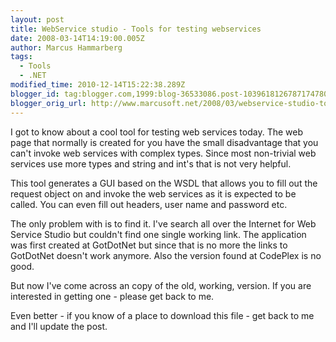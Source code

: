 ```yaml
---
layout: post
title: WebService studio - Tools for testing webservices
date: 2008-03-14T14:19:00.005Z
author: Marcus Hammarberg
tags:
  - Tools
  - .NET
modified_time: 2010-12-14T15:22:38.289Z
blogger_id: tag:blogger.com,1999:blog-36533086.post-1039618126787174780
blogger_orig_url: http://www.marcusoft.net/2008/03/webservice-studio-tools-for-testing.html
---
```


I got to know about a cool tool for testing web services today. The web page that normally is created for you have the small disadvantage that you can't invoke web services with complex types. Since most non-trivial web services use more types and string and int's that is not very helpful.

This tool generates a GUI based on the WSDL that allows you to fill out the request object on and invoke the web services as it is expected to be called. You can even fill out headers, user name and password etc.

The only problem with is to find it. I've search all over the Internet for Web Service Studio but couldn't find one single working link. The application was first created at GotDotNet but since that is no more the links to GotDotNet doesn't work anymore. Also the version found at CodePlex is no good.

But now I've come across an copy of the old, working, version. If you are interested in getting one - please get back to me.

Even better - if you know of a place to download this file - get back to me and I'll update the post.
